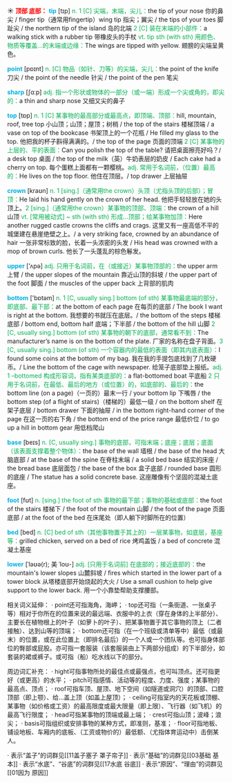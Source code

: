 ☀ <font color="red">**顶部 底部：**</font>
<font color="sky blue">**tip**</font> [tɪp] 
<font color="#00b050">n. 1 [C] 尖端，末端，尖儿：</font>the tip of your nose 你的鼻尖 / finger tip（通常用fingertip）wing tip 指尖；翼尖 / the tips of your toes 脚趾尖 / the northern tip of the island 岛的北端 <font color="#00b050">2 [C] 装在末端的小部件：</font>a walking stick with a rubber tip 带橡皮头的手杖 <font color="#00b050">vt. tip sth (with sth) 用颜色、物质等覆盖…的末端或边缘：</font>The wings are tipped with yellow. 翅膀的尖端呈黄色。

<font color="sky blue">**point**</font> [pɒɪnt] 
<font color="#00b050">n. [C] 物品（如针、刀等）的尖端，尖儿：</font>the point of the knife 刀尖 / the point of the needle 针尖 / the point of the pen 笔尖

<font color="sky blue">**sharp**</font> [ʃɑːp] 
<font color="#00b050">adj. 指一个形状或物体的一部分（或一端）形成一个尖或角的，即尖的：</font>a thin and sharp nose 又细又尖的鼻子

<font color="sky blue">**top**</font> [tɒp] 
<font color="#00b050">n. 1 [C] 某事物的最高部分或最高点，即顶端、顶部：</font>hill, mountain, roof, tree top 小山顶；山顶；屋顶；树梢 / the top of the stairs 楼梯顶端 / a vase on top of the bookcase 书架顶上的一个花瓶 / He filled my glass to the top. 他把我的杯子斟得满满的。/ the top of the page 页面的顶端 <font color="#00b050">2 [C] 某事物的上层的、平的表面：</font>Can you polish the top of the table? 请把桌面擦亮好吗？/ a desk top 桌面 / the top of the milk（英）牛奶表层的奶皮 / Each cake had a cherry on top. 每个蛋糕上面都有一颗樱桃。<font color="#00b050">adj. 常用于名词前，（位置）最高的：</font>He lives on the top floor. 他住在顶层。/ top drawer 上层抽屉

<font color="sky blue">**crown**</font> [kraʊn]
<font color="#00b050">n. 1 [sing.]（通常用the crown）头顶（尤指头顶的后部）；冒顶：</font>He laid his hand gently on the crown of her head. 他把手轻轻放在她的头顶上。<font color="#00b050">2 [sing.]（通常用the crown）某事物的顶部、顶端：</font>the crown of a hill 山顶 <font color="#00b050">vt. [常用被动式] ~ sth (with sth) 形成…顶部；给某事物加顶：</font>Here another rugged castle crowns the cliffs and crags. 这里又有一座高低不平的城堡建在悬崖绝壁之上。/ a very striking face, crowned by an abundance of hair 一张非常标致的脸，长着一头浓密的头发 / His head was crowned with a mop of brown curls. 他长了一头蓬乱的棕色鬈发。

<font color="sky blue">**upper**</font> ['ʌpə] 
<font color="#00b050">adj. 只用于名词前，在（或接近）某事物顶部的：</font>the upper arm 上臂 / the upper slopes of the mountain 靠近山顶的斜坡 / the upper part of the foot 脚面 / the muscles of the upper back 上背部的肌肉

<font color="sky blue">**bottom**</font> ['bɒtəm] 
<font color="#00b050">n. 1 [C, usually sing.] bottom (of sth) 某事物最底端的部分，即底部、最下部：</font>at the bottom of each page 在每页的底部 / The book I want is right at the bottom. 我想要的书就压在底层。/ the bottom of the steps 楼梯底部 / bottom end, bottom half 底端；下半部 / the bottom of the hill 山脚 <font color="#00b050">2 [C, usually sing.] bottom (of sth) 某事物的朝下的底部，通常看不到：</font>The manufacturer’s name is on the bottom of the plate. 厂家的名称在盘子背面。<font color="#00b050">3 [C, usually sing.] bottom (of sth) 一个容器内的最低的表面（即其内底表面）：</font>I found some coins at the bottom of my bag. 我在我的手提包底找到了几枚硬币。/ Line the bottom of the cage with newspaper. 给笼子底部垫上报纸。<font color="#00b050">adj. 1 –bottomed 构成形容词，指有某类底部的：</font>a flat-bottomed boat 平底船 <font color="#00b050">2 只用于名词前，在最低、最后的地方（或位置）的，如底部的、最后的：</font>the bottom line (on a page)（一页的）最末一行 / your bottom lip 下嘴唇 / the bottom step (of a flight of stairs)（楼梯的）最低一级 / on the bottom shelf 在架子底层 / bottom drawer 下面的抽屉 / in the bottom right-hand corner of the page 在这一页的右下角 / the bottom end of the price range 最低价位 / to go up a hill in bottom gear 用低档爬山

<font color="sky blue">**base**</font> [beɪs] 
<font color="#00b050">n. [C, usually sing.] 事物的底部，可指末端；底座；底层；底面（该表面支撑着整个物体）：</font>the base of the wall 墙根 / the base of the head 大脑底部 / at the base of the spine 在脊柱末端 / a solid bed base 结实的床座 / the bread base 底层面包 / the base of the box 盒子底部 / rounded base 圆形的底座 / The statue has a solid concrete base. 这座雕像有个坚固的混凝土底座。

<font color="sky blue">**foot**</font> [fʊt] 
<font color="#00b050">n. [sing.] the foot of sth 事物的最下部；事物的基础或底部：</font>the foot of the stairs 楼梯下 / the foot of the mountain 山脚 / the foot of the page 页面底部 / at the foot of the bed 在床尾处（即人躺下时脚所在的位置）

<font color="sky blue">**bed**</font> [bed] 
<font color="#00b050">n. [C] bed of sth（其他事物置于其上的）一层某事物，如底层，基座等：</font>grilled chicken, served on a bed of rice 烤鸡盖饭 / a bed of concrete 混凝土基座
           
<font color="sky blue">**lower**</font> [ˈləʊə(r); 美 ˈloʊ-]
<font color="#00b050">adj. [只用于名词前] 在底部的；接近底部的：</font>the mountain's lower slopes 山麓斜坡 / fires which started in the lower part of a tower block 从塔楼底部开始烧起的大火 / Use a small cushion to help give support to the lower back. 用一个小靠垫帮助支撑腰部。

相关词义延伸：
· point还可指海角，海岬；
· top还可指（一条街道、一张桌子等）相对于你所在的位置来说的最远端、衣服中的上衣（穿在身体的上半部分）、主要长在植物根上的叶子（如萝卜的叶子）、把某事物置于其它事物的顶上（二者接触）、达到山等的顶端；
· bottom还可指（在一个班级或清单等中）最低（或最末）的位置，或在此位置上（即排名最后）的一个人或一个团队等。也可指身体部位的臀部或屁股。亦可指一套服装（该套服装由上下两部分组成）的下半部分，如套装的裙或裤子。或可指（船）吃水线以下的部分。

周边词汇补充：
· hight可指事物所处的最佳点或最强点，也可叫顶点。还可指更好（或更高）的水平；
· pitch可指感情、活动等的程度、力度、强度；某事物的最高点、顶点；
· roof可指车顶、屋顶、地下空间（如隧道或洞穴）的顶部、口腔顶部（即上颚）、给…盖上顶（如盖上屋顶）；
· ceiling可指室内的天花板或顶棚、某事物（如价格或工资）的最高限度或最大限量（即上限）、飞行器（如飞机）的最高飞行限度；
· head可指某事物的顶端或最上端；
· crest可指山顶；波峰；浪尖；
· basis可指组织或安排事物的某种方式，即准则，基准；
· floor可指地板、铺设地板、车厢内的底板、（工资或物价的）最低额、（尤指体育运动中）击倒某人。

· 表示“盖子”的词群见[[11盖子塞子 罩子帘子]]
· 表示“基础”的词群见[[03基础 基本]]
· 表示“水底”、“谷底”的词群见[[17水底 谷底]]
· 表示“原因”、“理由”的词群见[[01因为 原因]]
